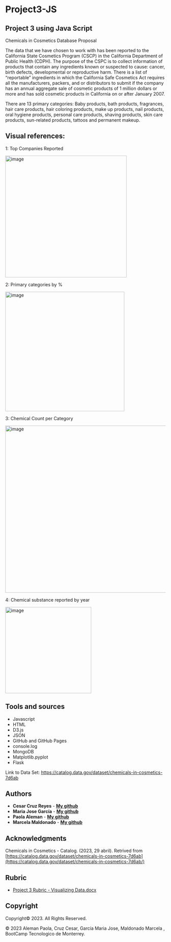 # Project3-JS

## Project 3 using Java Script

Chemicals in Cosmetics Database Proposal

The data that we have chosen to work with has been reported to the California State Cosmetics Program (CSCP) in the California Department of Public Health (CDPH). 
The purpose of the CSPC is to collect information of products that contain any ingredients known or suspected to cause: cancer, birth defects, developmental or reproductive harm. There is a list of “reportable” ingredients in which the California Safe Cosmetics Act requires all the manufacturers, packers, and or distributors to submit if the company has an annual aggregate sale of cosmetic products of 1 million dollars or more and has sold cosmetic products in California on or after January 2007. 

There are 13 primary categories: Baby products, bath products, fragrances, hair care products, hair coloring products, make up products, nail products, oral hygiene products, personal care products, shaving products, skin care products, sun-related products, tattoos and permanent makeup. 

## Visual references:

1: Top Companies Reported 

<img width="381" alt="image" src="https://user-images.githubusercontent.com/120423303/234738903-411b78b4-e3db-45aa-b00c-7e0017dcdda9.png">

2: Primary categories by %

<img width="374" alt="image" src="https://user-images.githubusercontent.com/120423303/234739018-16a93428-f71a-4d1b-8a4e-a838b309f7e7.png">

3: Chemical Count per Category 

<img width="523" alt="image" src="https://user-images.githubusercontent.com/120423303/234738829-0583b5f0-396f-4929-bd52-8acb17ca6036.png">

4: Chemical substance reported by year

<img width="270" alt="image" src="https://user-images.githubusercontent.com/120423303/234739099-c7f62ab5-f7c4-465f-92b6-c3790a672bff.png">

## Tools and sources

* Javascript
* HTML
* D3.js
* JSON
* GitHub and GitHub Pages
* console.log
* MongoDB
* Matplotlib.pyplot
* Flask


Link to Data Set:
https://catalog.data.gov/dataset/chemicals-in-cosmetics-7d6ab

## Authors

* **Cesar Cruz Reyes** - **[My github](https://github.com/CsarCruz "GitHub for Cesar Cruz")**
* **Maria Jose García** - **[My github](https://github.com/MajoGarciaMontes "GitHub for Majo García")**
* **Paola Aleman** - **[My github](https://github.com/paoaleman19 "GitHub for Pao Aleman")**
* **Marcela Maldonado** - **[My github](https://github.com/Marce1301 "GitHub for Marcela Maldonado")**

## Acknowledgments

Chemicals in Cosmetics - Catalog. (2023, 29 abril). Retrived from [https://catalog.data.gov/dataset/chemicals-in-cosmetics-7d6ab](https://catalog.data.gov/dataset/chemicals-in-cosmetics-7d6ab/)


## Rubric
* [Project 3 Rubric - Visualizing Data.docx](https://github.com/paoaleman19/Project3-JS/files/11402900/Project.3.Rubric.-.Visualizing.Data.docx)

## Copyright

Copyright:copyright: 2023. All Rights Reserved.

© 2023  Aleman Paola, Cruz Cesar, García Maria Jose, Maldonado Marcela , BootCamp Tecnologico de Monterrey.

